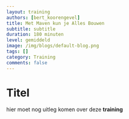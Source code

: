 ```yaml
---
layout: training
authors: [bert_koorengevel]
title: Met Maven kun je Alles Bouwen
subtitle: subtitle
duration: 180 minuten
level: gemiddeld
image: /img/blogs/default-blog.png
tags: []
category: Training
comments: false
---
```


# Titel

hier moet nog uitleg komen over deze **training**

